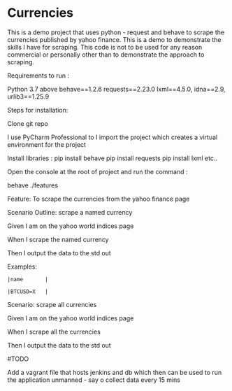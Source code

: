 # Currencies

This is a demo project that uses python - request and behave to scrape the currencies published by yahoo finance. This is a demo to demonstrate the skills I have for scraping. This code is not to be used for any reason commercial or personally other than to demonstrate the approach to scraping.

Requirements to run :

Python 3.7 above behave==1.2.6 requests==2.23.0 lxml==4.5.0, idna==2.9, urlib3==1.25.9

Steps for installation:

Clone git repo

I use PyCharm Professional to I import the project which creates a virtual environment for the project

Install libraries : pip install behave pip install requests pip install lxml etc..

Open the console at the root of project and run the command :

behave ./features

Feature: To scrape the currencies from the yahoo finance page

  Scenario Outline: scrape a named currency

  Given I am on the yahoo world indices page
  
  When I scrape the named currency <name>
  
  Then I output the data to the std out
  

  Examples:
  
    |name       |
    
    |BTCUSD=X   |



  Scenario: scrape all currencies

  Given I am on the yahoo world indices page
  
  When I scrape all the currencies
  
  Then I output the data to the std out
  



#TODO

Add a vagrant file that hosts jenkins and db which then can be used to run the application unmanned - say o collect data every 15 mins
